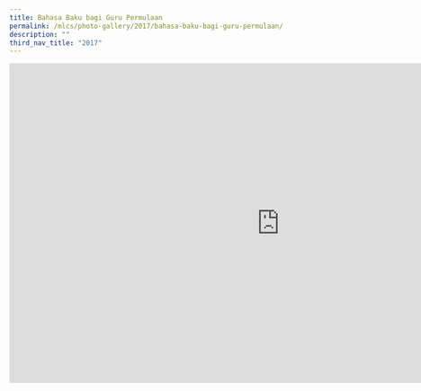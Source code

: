 ```yaml
---
title: Bahasa Baku bagi Guru Permulaan
permalink: /mlcs/photo-gallery/2017/bahasa-baku-bagi-guru-permulaan/
description: ""
third_nav_title: "2017"
---
```

<iframe allowfullscreen="true" height="569" width="960" frameborder="0" src="https://docs.google.com/presentation/d/e/2PACX-1vQKQMkL8yO40vUTVbPoTLaZUNzkXjos86i-IjttynK2M86By4ELdHydGNehE9EODbsSG8XVqqNRhBJ-/embed?start=false&amp;loop=false&amp;delayms=3000"></iframe>